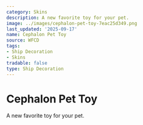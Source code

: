 ```yaml
---
category: Skins
description: A new favorite toy for your pet.
image: ../images/cephalon-pet-toy-7eac25d349.png
last_updated: '2025-09-17'
name: Cephalon Pet Toy
source: WFCD
tags:
- Ship Decoration
- Skins
tradable: false
type: Ship Decoration
---
```


# Cephalon Pet Toy

A new favorite toy for your pet.

